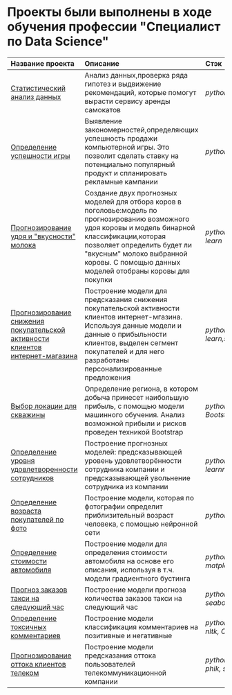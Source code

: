 # Проекты были выполнены в ходе обучения профессии "Специалист по Data Science"

| Название проекта | Описание | Стэк | 
| :---------------------- | :---------------------- | :---------------------- | 
| [Статистический анализ данных](https://github.com/mayya-gaysina/Portfolio/blob/main/Statistical%20analysis)| Анализ данных,проверка ряда гипотез и выдвижение рекомендаций, которые помогут вырасти сервису аренды самокатов| *python,pandas,matplotlib.pyplot,numpy,seaborn,scipy*|
| [Определение успешности игры](https://github.com/mayya-gaysina/Portfolio/blob/main/Games%20success) | Выявление закономерностей,определяющих успешность продажи компьютерной игры. Это позволит сделать ставку на потенциально популярный продукт и спланировать рекламные кампании | *python,pandas,matplotlib,numpy,seaborn,scipy*| 
| [Прогнозирование удоя и "вкусности" молока](https://github.com/mayya-gaysina/Portfolio/blob/main/Ferma) | Создание двух прогнозных моделей для отбора коров в поголовье:модель по прогнозированию возможного удоя коровы и модель бинарной классификации,которая позволяет определить будет ли "вкусным" молоко выбранной коровы. С помощью данных моделей отобраны коровы для покупки| *python,pandas,matplotlib,numpy,seaborn,scipy,scikit-learn*|
| [Прогнозирование снижения покупательской активности клиентов интернет-магазина](https://github.com/mayya-gaysina/Portfolio/blob/main/%D0%A1lients%20activity) | Построение модели для предсказания снижения покупательской активности клиентов интернет-мгазина. Используя данные модели и данные о прибыльности клиентов, выделен сегмент покупателей и для него разработаны персонализированные предложения | *python,pandas,matplotlib,numpy,seaborn,scikit-learn,scipy,shap,optuna*| 
| [Выбор локации для скважины](https://github.com/mayya-gaysina/Portfolio/blob/main/Location%20search)| Определение региона, в котором добыча принесет наибольшую прибыль, с помощью модели машинного обучения. Анализ возможной прибыли и рисков  проведен техникой Bootstrap | *python,pandas,matplotlib,numpy,seaborn,scipy, Bootstrap* | 
| [Определение уровня удовлетворенности сотрудников](https://github.com/mayya-gaysina/Portfolio/blob/main/HR%20analytics) | Построение прогнозных моделей: предсказывающей уровень удовлетворённости сотрудника компании и  предсказывающей увольнение сотрудника из компании | *python,pandas,matplotlib,numpy,seaborn,scikit-learnn,scipy,shap,optuna,phik* |
| [Определение возраста покупателей по фото](https://github.com/mayya-gaysina/Portfolio/blob/main/Age%20determination)| Построение модели, которая по фотографии определит приблизительный возраст человека, с помощью нейронной сети | *python,pandas,matplotlib,numpy,seaborn,tensorflow* | 
| [Определение стоимости автомобиля](https://github.com/mayya-gaysina/Portfolio/blob/main/Autos%20price)| Построение модели для определения стоимости автомобиля на основе его описания, используя в т.ч. модели градиентного бустинга| *python,pandas, numpy, scikit-learn,  LightGBM, matplotlib, scipy,category_encoders,time* | 
| [Прогноз заказов такси на следующий час](https://github.com/mayya-gaysina/Portfolio/blob/main/Taxi%20orders%20predictions) | Построение модели прогноза количества заказов такси на следующий час | *python,pandas, numpy, scikit-learn,LightGBM, seaborn, statsmodels* | 
| [Определение токсичных комментариев](https://github.com/mayya-gaysina/Portfolio/blob/main/Negative%20comments)| Построение модели классификация комментариев на позитивные и негативные | *python,pandas, numpy, seaborn, scikit-learn,tf-idf, nltk, CatBoost, wordcloud,spacy,time,tqdm* | 
| [Прогнозирование оттока клиентов телеком](https://github.com/mayya-gaysina/Portfolio/blob/main/Customer%20churn%20prediction)| Построение модели предсказания оттока пользователей телекоммуникационной компании| *python,pandas, matplotlib, seaborn, datetime, time,  phik, scikit-learn, catboost, scipy, scikit-learn,numpy* |
